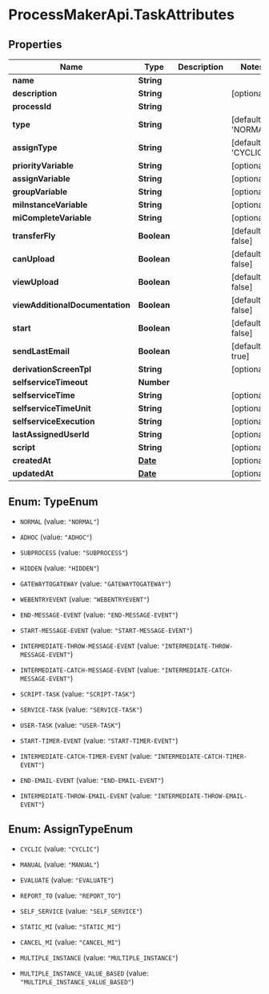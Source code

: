 # ProcessMakerApi.TaskAttributes

## Properties
Name | Type | Description | Notes
------------ | ------------- | ------------- | -------------
**name** | **String** |  | 
**description** | **String** |  | [optional] 
**processId** | **String** |  | 
**type** | **String** |  | [default to &#39;NORMAL&#39;]
**assignType** | **String** |  | [default to &#39;CYCLIC&#39;]
**priorityVariable** | **String** |  | [optional] 
**assignVariable** | **String** |  | [optional] 
**groupVariable** | **String** |  | [optional] 
**miInstanceVariable** | **String** |  | [optional] 
**miCompleteVariable** | **String** |  | [optional] 
**transferFly** | **Boolean** |  | [default to false]
**canUpload** | **Boolean** |  | [default to false]
**viewUpload** | **Boolean** |  | [default to false]
**viewAdditionalDocumentation** | **Boolean** |  | [default to false]
**start** | **Boolean** |  | [default to false]
**sendLastEmail** | **Boolean** |  | [default to true]
**derivationScreenTpl** | **String** |  | [optional] 
**selfserviceTimeout** | **Number** |  | 
**selfserviceTime** | **String** |  | [optional] 
**selfserviceTimeUnit** | **String** |  | [optional] 
**selfserviceExecution** | **String** |  | [optional] 
**lastAssignedUserId** | **String** |  | [optional] 
**script** | **String** |  | [optional] 
**createdAt** | [**Date**](DateTime.md) |  | [optional] 
**updatedAt** | [**Date**](DateTime.md) |  | [optional] 


<a name="TypeEnum"></a>
## Enum: TypeEnum


* `NORMAL` (value: `"NORMAL"`)

* `ADHOC` (value: `"ADHOC"`)

* `SUBPROCESS` (value: `"SUBPROCESS"`)

* `HIDDEN` (value: `"HIDDEN"`)

* `GATEWAYTOGATEWAY` (value: `"GATEWAYTOGATEWAY"`)

* `WEBENTRYEVENT` (value: `"WEBENTRYEVENT"`)

* `END-MESSAGE-EVENT` (value: `"END-MESSAGE-EVENT"`)

* `START-MESSAGE-EVENT` (value: `"START-MESSAGE-EVENT"`)

* `INTERMEDIATE-THROW-MESSAGE-EVENT` (value: `"INTERMEDIATE-THROW-MESSAGE-EVENT"`)

* `INTERMEDIATE-CATCH-MESSAGE-EVENT` (value: `"INTERMEDIATE-CATCH-MESSAGE-EVENT"`)

* `SCRIPT-TASK` (value: `"SCRIPT-TASK"`)

* `SERVICE-TASK` (value: `"SERVICE-TASK"`)

* `USER-TASK` (value: `"USER-TASK"`)

* `START-TIMER-EVENT` (value: `"START-TIMER-EVENT"`)

* `INTERMEDIATE-CATCH-TIMER-EVENT` (value: `"INTERMEDIATE-CATCH-TIMER-EVENT"`)

* `END-EMAIL-EVENT` (value: `"END-EMAIL-EVENT"`)

* `INTERMEDIATE-THROW-EMAIL-EVENT` (value: `"INTERMEDIATE-THROW-EMAIL-EVENT"`)




<a name="AssignTypeEnum"></a>
## Enum: AssignTypeEnum


* `CYCLIC` (value: `"CYCLIC"`)

* `MANUAL` (value: `"MANUAL"`)

* `EVALUATE` (value: `"EVALUATE"`)

* `REPORT_TO` (value: `"REPORT_TO"`)

* `SELF_SERVICE` (value: `"SELF_SERVICE"`)

* `STATIC_MI` (value: `"STATIC_MI"`)

* `CANCEL_MI` (value: `"CANCEL_MI"`)

* `MULTIPLE_INSTANCE` (value: `"MULTIPLE_INSTANCE"`)

* `MULTIPLE_INSTANCE_VALUE_BASED` (value: `"MULTIPLE_INSTANCE_VALUE_BASED"`)




